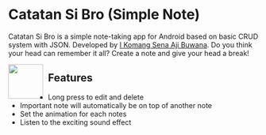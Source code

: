 # Catatan Si Bro (Simple Note)
Catatan Si Bro is a simple note-taking app for Android based on basic CRUD system with JSON.
Developed by <a href='http://iksena.xyz'>I Komang Sena Aji Buwana</a>.
Do you think your head can remember it all?
Create a note and give your head a break!

[<img src="https://upload.wikimedia.org/wikipedia/commons/thumb/c/cd/Get_it_on_Google_play.svg/500px-Get_it_on_Google_play.svg.png" style="float: left; padding-right: 10px;" height="70">](https://play.google.com/store/apps/details?id=example.catatansibro)

## Features
* Long press to edit and delete
* Important note will automatically be on top of another note
* Set the animation for each notes
* Listen to the exciting sound effect
